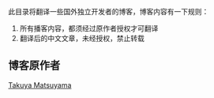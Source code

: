 
此目录将翻译一些国外独立开发者的博客，博客内容有一下规则：

1. 所有播客内容，都须经过原作者授权才可翻译
2. 翻译后的中文文章，未经授权，禁止转载


## 博客原作者

[Takuya Matsuyama](https://medium.com/@inkdrop)

